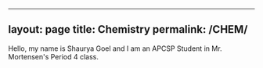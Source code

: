 
---
layout: page
title: Chemistry
permalink: /CHEM/
---

Hello, my name is Shaurya Goel and I am an APCSP Student in Mr. Mortensen's Period 4 class.
